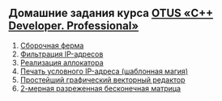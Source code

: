 ## Домашние задания курса [OTUS «C++ Developer. Professional»](https://otus.ru/lessons/cpp-professional/)
1) [Сборочная ферма](./src/homework_1)
2) [Фильтрация IP-адресов](./src/homework_2)
3) [Реализация аллокатора](./src/homework_3)
4) [Печать условного IP-адреса (шаблонная магия)](./src/homework_4)
5) [Простейший графический векторный редактор](./src/homework_5)
6) [2-мерная разреженная бесконечная матрица](./src/homework_6)

